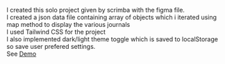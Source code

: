I created this solo project given by scrimba with the figma file. <br>
I created a json data file containing array of objects which i iterated using map method to display the various journals<br>
I used Tailwind CSS for the project<br>
I also implemented dark/light theme toggle which is saved to localStorage so save user prefered settings.<br>
See <a href='https://em-traveljournal.netlify.app/' target='_blank'>Demo</a>
